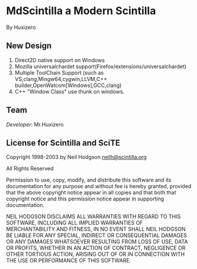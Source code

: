 # MdScintilla a Modern Scintilla #
By Huxizero
## New Design ##
1. Direct2D native support on Windows
2. Mozilla universalchardet support(Firefox/extensions/universalchardet)
3. Multiple ToolChain Support (such as VS,clang,Mingw64,cygwin,LLVM,C++ builder,OpenWatcom[Windows],GCC,clang)
4. C++ "Window Class" use thunk on windows.
## Team ##
*Developer*: Mr.Huxizero 
## License for Scintilla and SciTE ##

Copyright 1998-2003 by Neil Hodgson <neilh@scintilla.org>

All Rights Reserved 

Permission to use, copy, modify, and distribute this software and its 
documentation for any purpose and without fee is hereby granted, 
provided that the above copyright notice appear in all copies and that 
both that copyright notice and this permission notice appear in 
supporting documentation. 

NEIL HODGSON DISCLAIMS ALL WARRANTIES WITH REGARD TO THIS 
SOFTWARE, INCLUDING ALL IMPLIED WARRANTIES OF MERCHANTABILITY 
AND FITNESS, IN NO EVENT SHALL NEIL HODGSON BE LIABLE FOR ANY 
SPECIAL, INDIRECT OR CONSEQUENTIAL DAMAGES OR ANY DAMAGES 
WHATSOEVER RESULTING FROM LOSS OF USE, DATA OR PROFITS, 
WHETHER IN AN ACTION OF CONTRACT, NEGLIGENCE OR OTHER 
TORTIOUS ACTION, ARISING OUT OF OR IN CONNECTION WITH THE USE 
OR PERFORMANCE OF THIS SOFTWARE. 